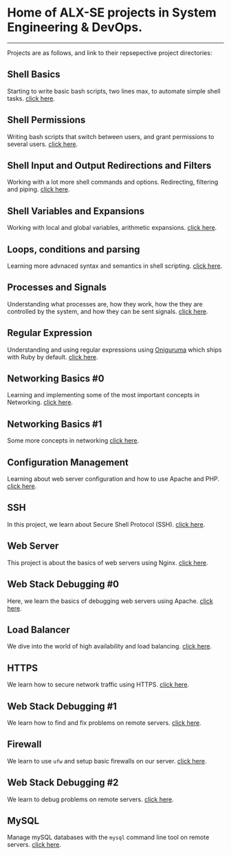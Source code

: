 # Home of ALX-SE projects in System Engineering & DevOps.

---

Projects are as follows, and link to their repsepective project directories:

## Shell Basics

Starting to write basic bash scripts, two lines max, to automate simple shell tasks. [click here](https://github.com/chee-zaram/alx-system_engineering-devops/tree/master/0x00-shell_basics/).

## Shell Permissions

Writing bash scripts that switch between users, and grant permissions to several users. [click here](https://github.com/chee-zaram/alx-system_engineering-devops/tree/master/0x01-shell_permissions).

## Shell Input and Output Redirections and Filters

Working with a lot more shell commands and options. Redirecting, filtering and piping. [click here](https://github.com/chee-zaram/alx-system_engineering-devops/tree/master/0x02-shell_redirections).

## Shell Variables and Expansions

Working with local and global variables, arithmetic expansions. [click here](https://github.com/chee-zaram/alx-system_engineering-devops/tree/master/0x03-shell_variables_expansions).

## Loops, conditions and parsing

Learning more advnaced syntax and semantics in shell scripting. [click here](https://github.com/chee-zaram/alx-system_engineering-devops/tree/master/0x04-loops_conditions_and_parsing).

## Processes and Signals

Understanding what processes are, how they work, how the they are controlled by
the system, and how they can be sent signals. [click here](https://github.com/chee-zaram/alx-system_engineering-devops/tree/master/0x05-processes_and_signals).

## Regular Expression

Understanding and using regular expressions using [Oniguruma](https://github.com/kkos/oniguruma) which ships with
Ruby by default. [click here](https://github.com/chee-zaram/alx-system_engineering-devops/tree/master/0x06-regular_expressions).

## Networking Basics #0

Learning and implementing some of the most important concepts in Networking. [click here](https://github.com/chee-zaram/alx-system_engineering-devops/tree/master/0x07-networking_basics).

## Networking Basics #1

Some more concepts in networking [click here](https://github.com/chee-zaram/alx-system_engineering-devops/tree/master/0x08-networking_basics_2).

## Configuration Management

Learning about web server configuration and how to use Apache and PHP. [click here](https://github.com/chee-zaram/alx-system_engineering-devops/tree/master/0x0A-configuration_management).

## SSH

In this project, we learn about Secure Shell Protocol (SSH). [click here](https://github.com/chee-zaram/alx-system_engineering-devops/tree/master/0x0B-ssh).

## Web Server

This project is about the basics of web servers using Nginx. [click here](https://github.com/chee-zaram/alx-system_engineering-devops/tree/master/0x0C-web_server).

## Web Stack Debugging #0

Here, we learn the basics of debugging web servers using Apache. [click here](https://github.com/chee-zaram/alx-system_engineering-devops/tree/master/0x0D-web_stack_debugging_basics).

## Load Balancer

We dive into the world of high availability and load balancing. [click here](https://github.com/chee-zaram/alx-system_engineering-devops/tree/master/0x0F-load_balancer).

## HTTPS

We learn how to secure network traffic using HTTPS. [click here](https://github.com/chee-zaram/alx-system_engineering-devops/tree/master/0x10-https).

## Web Stack Debugging #1

We learn how to find and fix problems on remote servers. [click here](https://github.com/chee-zaram/alx-system_engineering-devops/tree/master/0x0E-web_stack_debugging_basics_1).

## Firewall

We learn to use `ufw` and setup basic firewalls on our server. [click here](https://github.com/chee-zaram/alx-system_engineering-devops/tree/master/0x13-firewall).

## Web Stack Debugging #2

We learn to debug problems on remote servers. [click here](https://github.com/chee-zaram/alx-system_engineering-devops/tree/master/0x12-web_stack_debugging_2).

## MySQL

Manage mySQL databases with the `mysql` command line tool on remote servers. [click here](https://github.com/chee-zaram/alx-system_engineering-devops/tree/master/0x14-mysql).
